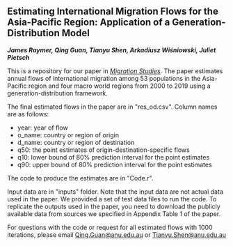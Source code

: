 ## Estimating International Migration Flows for the Asia-Pacific Region: Application of a Generation-Distribution Model
***James Raymer,  Qing Guan,  Tianyu Shen,  Arkadiusz Wiśniowski, Juliet Pietsch***

This is a repository for our paper in [*Migration Studies*](https://doi.org/10.1093/migration/mnac023). The paper estimates annual flows of international migration among 53 populations in the Asia-Pacific region and four macro world regions from 2000 to 2019 using a generation-distribution framework. 

The final estimated flows in the paper are in "res_od.csv". Column names are as follows:
- year: year of flow
- o_name: country or region of origin
- d_name: country or region of destination
- q50: the point estimates of origin-destination-specific flows
- q10: lower bound of 80% prediction interval for the point estimates
- q90: upper bound of 80% prediction interval for the point estimates




The code to produce the estimates are in "Code.r". 

Input data are in "inputs" folder. 
  Note that the input data are not actual data used in the paper. We provided a set of test data files to run the code. 
  To replicate the outputs used in the paper, you need to download the publicly available data from sources we specified in Appendix Table 1 of the paper.



For questions with the code or request for all estimated flows with 1000 iterations, please email Qing.Guan@anu.edu.au or Tianyu.Shen@anu.edu.au
